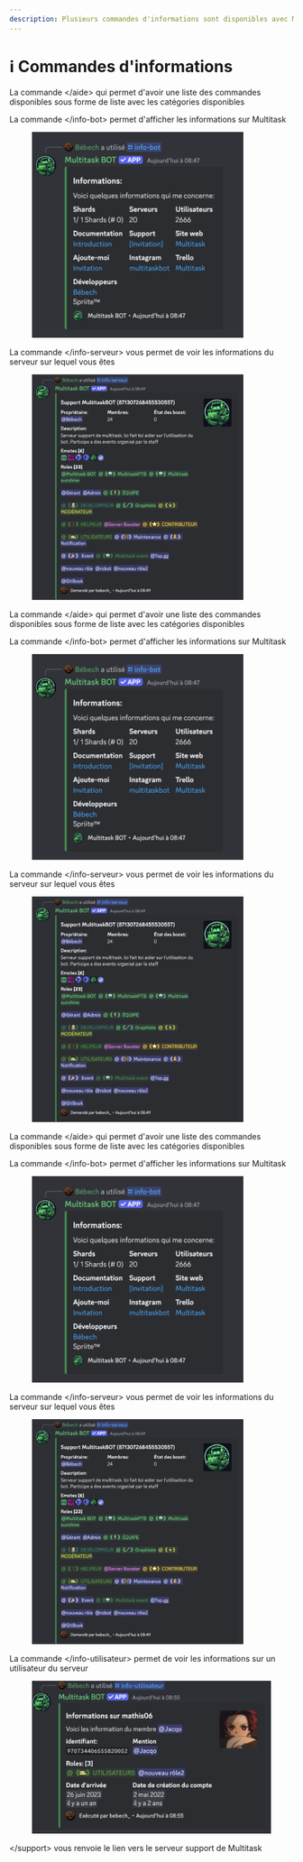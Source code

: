 ```yaml
---
description: Plusieurs commandes d'informations sont disponibles avec Multitask
---
```


# ℹ️ Commandes d'informations

La commande  \</aide>  qui permet d'avoir une liste des commandes disponibles sous forme de liste avec les catégories disponibles&#x20;

La commande \</info-bot> permet d'afficher les informations sur Multitask

<figure><img src="../.gitbook/assets/image (8).png" alt="" width="375"><figcaption></figcaption></figure>

La commande \</info-serveur> vous permet de voir les informations du serveur sur lequel vous êtes

<figure><img src="../.gitbook/assets/image (9).png" alt="" width="375"><figcaption></figcaption></figure>

La commande  \</aide>  qui permet d'avoir une liste des commandes disponibles sous forme de liste avec les catégories disponibles&#x20;

La commande \</info-bot> permet d'afficher les informations sur Multitask

<figure><img src="../.gitbook/assets/image (8).png" alt="" width="375"><figcaption></figcaption></figure>

La commande \</info-serveur> vous permet de voir les informations du serveur sur lequel vous êtes

<figure><img src="../.gitbook/assets/image (9).png" alt="" width="375"><figcaption></figcaption></figure>

La commande  \</aide>  qui permet d'avoir une liste des commandes disponibles sous forme de liste avec les catégories disponibles&#x20;

La commande \</info-bot> permet d'afficher les informations sur Multitask

<figure><img src="../.gitbook/assets/image (8).png" alt="" width="375"><figcaption></figcaption></figure>

La commande \</info-serveur> vous permet de voir les informations du serveur sur lequel vous êtes

<figure><img src="../.gitbook/assets/image (9).png" alt="" width="375"><figcaption></figcaption></figure>

La commande \</info-utilisateur> permet de voir les informations sur un utilisateur du serveur

<figure><img src="../.gitbook/assets/image (10).png" alt=""><figcaption></figcaption></figure>

\</support> vous renvoie le lien vers le serveur support de Multitask

